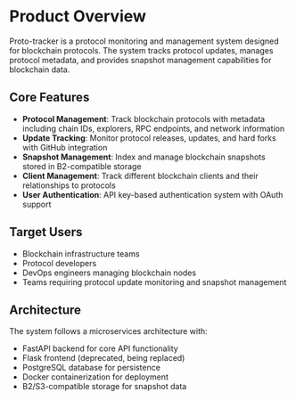 # Product Overview

Proto-tracker is a protocol monitoring and management system designed for blockchain protocols. The system tracks protocol updates, manages protocol metadata, and provides snapshot management capabilities for blockchain data.

## Core Features

- **Protocol Management**: Track blockchain protocols with metadata including chain IDs, explorers, RPC endpoints, and network information
- **Update Tracking**: Monitor protocol releases, updates, and hard forks with GitHub integration
- **Snapshot Management**: Index and manage blockchain snapshots stored in B2-compatible storage
- **Client Management**: Track different blockchain clients and their relationships to protocols
- **User Authentication**: API key-based authentication system with OAuth support

## Target Users

- Blockchain infrastructure teams
- Protocol developers
- DevOps engineers managing blockchain nodes
- Teams requiring protocol update monitoring and snapshot management

## Architecture

The system follows a microservices architecture with:
- FastAPI backend for core API functionality
- Flask frontend (deprecated, being replaced)
- PostgreSQL database for persistence
- Docker containerization for deployment
- B2/S3-compatible storage for snapshot data
